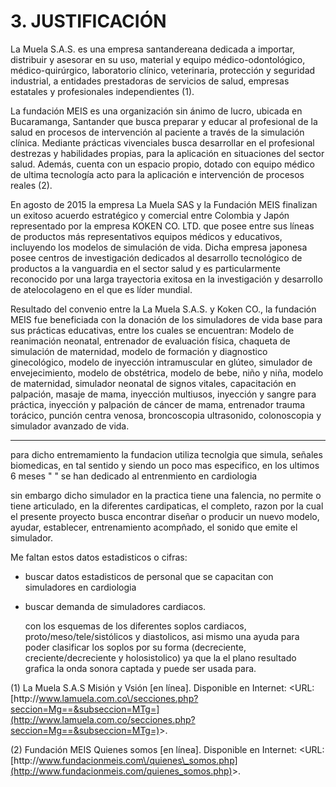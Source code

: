 # 3. JUSTIFICACIÓN

La Muela S.A.S. es una empresa santandereana dedicada a importar, distribuir y asesorar en su uso, material y equipo médico-odontológico, médico-quirúrgico, laboratorio clínico, veterinaria, protección y seguridad industrial, a entidades prestadoras de servicios de salud, empresas estatales y profesionales independientes \(1\).

La fundación MEIS es una organización sin ánimo de lucro, ubicada en Bucaramanga, Santander que busca preparar y educar al profesional de la salud en procesos de intervención al paciente a través de la simulación clínica. Mediante prácticas vivenciales busca desarrollar en el profesional destrezas y habilidades propias, para la aplicación en situaciones del sector salud. Además, cuenta con un espacio propio, dotado con equipo médico de ultima tecnología acto para la aplicación e intervención de procesos reales \(2\).

En agosto de 2015 la empresa La Muela SAS y la Fundación MEIS finalizan un exitoso acuerdo estratégico y comercial entre Colombia y Japón representado por la empresa KOKEN CO. LTD. que posee entre sus líneas de productos más representativos equipos médicos y educativos, incluyendo los modelos de simulación de vida. Dicha empresa japonesa posee centros de investigación dedicados al desarrollo tecnológico de productos a la vanguardia en el sector salud y es particularmente reconocido por una larga trayectoria exitosa en la investigación y desarrollo de atelocolageno en el que es líder mundial.

Resultado del convenio entre la La Muela S.A.S. y Koken CO., la fundación MEIS fue beneficiada con la donación de los simuladores de vida base para sus prácticas educativas, entre los cuales se encuentran: Modelo de reanimación neonatal, entrenador de evaluación física, chaqueta de simulación de maternidad, modelo de formación y diagnostico ginecológico, modelo de inyección intramuscular en glúteo, simulador de envejecimiento, modelo de obstétrica, modelo de bebe, niño y niña, modelo de maternidad, simulador neonatal de signos vitales, capacitación en palpación, masaje de mama, inyección multiusos, inyección y sangre para práctica, inyección y palpación de cáncer de mama, entrenador trauma torácico, punción centra venosa, broncoscopia ultrasonido, colonoscopia y simulador avanzado de vida.

---

para dicho entremamiento la fundacion utiliza tecnolgia que simula, señales biomedicas,
en tal sentido y siendo un poco mas especifico, en los ultimos 6 meses " " se han dedicado al entrenmiento en cardiologia

sin embargo dicho simulador en la practica tiene una falencia, no permite o tiene articulado, en la diferentes cardipaticas, el completo, razon por la cual el presente proyecto busca encontrar diseñar o producir un nuevo modelo, ayudar, establecer, entrenamiento acompñado, el sonido que emite el simulador.

Me faltan estos datos estadisticos o cifras:

* buscar datos estadisticos de personal que se capacitan con simuladores en cardiologia
* buscar demanda de simuladores cardiacos.

  con los esquemas de los diferentes soplos cardiacos, proto\/meso\/tele\/sistólicos y diastolicos, asi mismo una ayuda para poder clasificar los soplos por su forma \(decreciente, creciente\/decreciente y holosistolico\) ya que la el plano resultado grafica la onda sonora captada y puede ser usada para.


\(1\) La Muela S.A.S Misión y Vsión \[en línea\]. Disponible en Internet: &lt;URL: [http:\/\/www.lamuela.com.co\/secciones.php?seccion=Mg==&subseccion=MTg=](http://www.lamuela.com.co/secciones.php?seccion=Mg==&subseccion=MTg=)&gt;.

\(2\) Fundación MEIS Quienes somos \[en línea\]. Disponible en Internet: &lt;URL: [http:\/\/www.fundacionmeis.com\/quienes\_somos.php](http://www.fundacionmeis.com/quienes_somos.php)&gt;.

